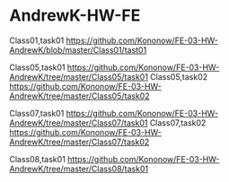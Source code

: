 # AndrewK-HW-FE
Class01,task01 https://github.com/Kononow/FE-03-HW-AndrewK/blob/master/Class01/tast01

Class05,task01 https://github.com/Kononow/FE-03-HW-AndrewK/tree/master/Class05/task01
Class05,task02 https://github.com/Kononow/FE-03-HW-AndrewK/tree/master/Class05/task02

Class07,task01 https://github.com/Kononow/FE-03-HW-AndrewK/tree/master/Class07/task01
Class07,task02 https://github.com/Kononow/FE-03-HW-AndrewK/tree/master/Class07/task02

Class08,task01 https://github.com/Kononow/FE-03-HW-AndrewK/tree/master/Class08/task01
